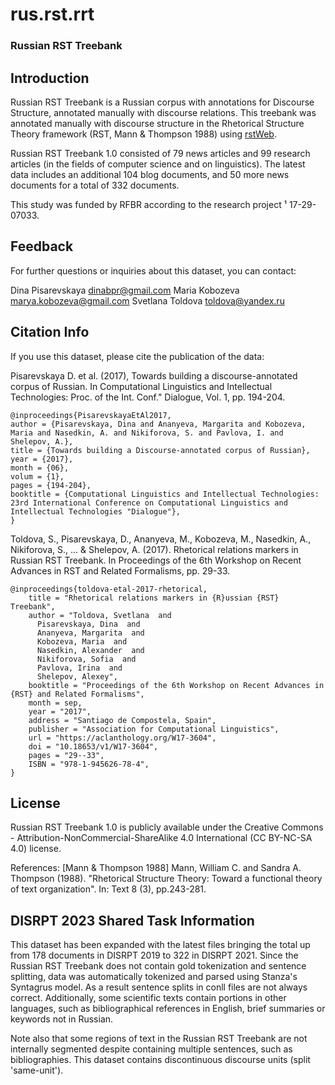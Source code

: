 # rus.rst.rrt

### Russian RST Treebank

## Introduction

Russian RST Treebank is a Russian corpus with annotations for Discourse Structure, annotated manually with discourse relations. This treebank was annotated manually with discourse structure in the Rhetorical Structure Theory  framework (RST, Mann & Thompson 1988) using [rstWeb](https://corpling.uis.georgetown.edu/rstweb/info/). 

Russian RST Treebank 1.0 consisted of 79 news articles and 99 research articles (in the fields of computer science and on linguistics). The latest data includes an additional 104 blog documents, and 50 more news documents for a total of 332 documents.

This study was funded by RFBR according to the research project ¹ 17-29-07033.

## Feedback

For further questions or inquiries about this dataset, you can contact:

Dina Pisarevskaya dinabpr@gmail.com
Maria Kobozeva marya.kobozeva@gmail.com
Svetlana Toldova toldova@yandex.ru

## Citation Info

If you use this dataset, please cite the publication of the data:

Pisarevskaya D. et al. (2017), Towards building a discourse-annotated corpus of Russian. In Computational Linguistics and Intellectual Technologies: Proc. of the Int. Conf." Dialogue, Vol. 1, pp. 194-204.
```
@inproceedings{PisarevskayaEtAl2017,
author = {Pisarevskaya, Dina and Ananyeva, Margarita and Kobozeva, Maria and Nasedkin, A. and Nikiforova, S. and Pavlova, I. and Shelepov, A.},
title = {Towards building a Discourse-annotated corpus of Russian},
year = {2017},
month = {06},
volum = {1}, 
pages = {194-204},
booktitle = {Computational Linguistics and Intellectual Technologies: 23rd International Conference on Computational Linguistics and Intellectual Technologies "Dialogue"},
}
```


Toldova, S., Pisarevskaya, D., Ananyeva, M., Kobozeva, M., Nasedkin, A., Nikiforova, S., ... & Shelepov, A. (2017). Rhetorical relations markers in Russian RST Treebank. In Proceedings of the 6th Workshop on Recent Advances in RST and Related Formalisms, pp. 29-33.
```
@inproceedings{toldova-etal-2017-rhetorical,
    title = "Rhetorical relations markers in {R}ussian {RST} Treebank",
    author = "Toldova, Svetlana  and
      Pisarevskaya, Dina  and
      Ananyeva, Margarita  and
      Kobozeva, Maria  and
      Nasedkin, Alexander  and
      Nikiforova, Sofia  and
      Pavlova, Irina  and
      Shelepov, Alexey",
    booktitle = "Proceedings of the 6th Workshop on Recent Advances in {RST} and Related Formalisms",
    month = sep,
    year = "2017",
    address = "Santiago de Compostela, Spain",
    publisher = "Association for Computational Linguistics",
    url = "https://aclanthology.org/W17-3604",
    doi = "10.18653/v1/W17-3604",
    pages = "29--33",
    ISBN = "978-1-945626-78-4",
}
```



## License

Russian RST Treebank 1.0 is publicly available under the Creative Commons - Attribution-NonCommercial-ShareAlike 4.0 International (CC BY-NC-SA 4.0) license.

References:
[Mann & Thompson 1988] Mann, William C. and Sandra A. Thompson (1988). "Rhetorical Structure Theory: Toward a functional theory of text organization". In: Text 8 (3), pp.243-281.

## DISRPT 2023 Shared Task Information

This dataset has been expanded with the latest files bringing the total up from 178 documents in DISRPT 2019 to 322 in DISRPT 2021. Since the Russian RST Treebank does not contain gold tokenization and sentence splitting, data was automatically tokenized and parsed using Stanza's Syntagrus model. As a result sentence splits in conll files are not always correct. 
Additionally, some scientific texts contain portions in other languages, such as bibliographical references in English, brief summaries or keywords not in Russian.

Note also that some regions of text in the Russian RST Treebank are not internally segmented despite containing multiple sentences, such as bibliographies. This dataset contains discontinuous discourse units (split 'same-unit').
